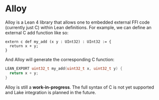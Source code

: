 # Alloy

Alloy is a Lean 4 library that allows one to embedded external FFI code (currently just C) within Lean definitions. For example, we can define an external C add function like so:

```lean
extern c def my_add (x y : UInt32) : UInt32 := {
  return x + y;
}
```

And Alloy will generate the corresponding C function:

```c
LEAN_EXPORT uint32_t my_add(uint32_t x, uint32_t y) {
  return x + y;
}
```

Alloy is still a **work-in-progress**. The full syntax of C is not yet supported and Lake integration is planned in the future.
